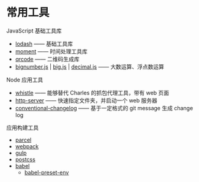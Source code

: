 # 常用工具

JavaScript 基础工具库

* [lodash](https://lodash.com/) —— 基础工具库
* [moment](https://momentjs.com/) —— 时间处理工具库
* [qrcode](https://github.com/soldair/node-qrcode) —— 二维码生成库
* [bignumber.js](https://github.com/MikeMcl/bignumber.js) \| [big.js](https://github.com/MikeMcl/big.js/) \| [decimal.js](https://github.com/MikeMcl/decimal.js/) —— 大数运算、浮点数运算

Node 应用工具

* [whistle](https://github.com/avwo/whistle) —— 能够替代 Charles 的抓包代理工具，带有 web 页面
* [http-server](https://github.com/indexzero/http-server) —— 快速指定文件夹，并启动一个 web 服务器
* [conventional-changelog](https://github.com/conventional-changelog) —— 基于一定格式的 git message 生成 change log

应用构建工具

* [parcel](https://parceljs.org/)
* [webpack](https://webpack.js.org/)
* [gulp](https://gulpjs.com/)
* [postcss](https://github.com/postcss/postcss)
* [babel](http://babeljs.io/)
  * [babel-preset-env](https://github.com/babel/babel-preset-env)



